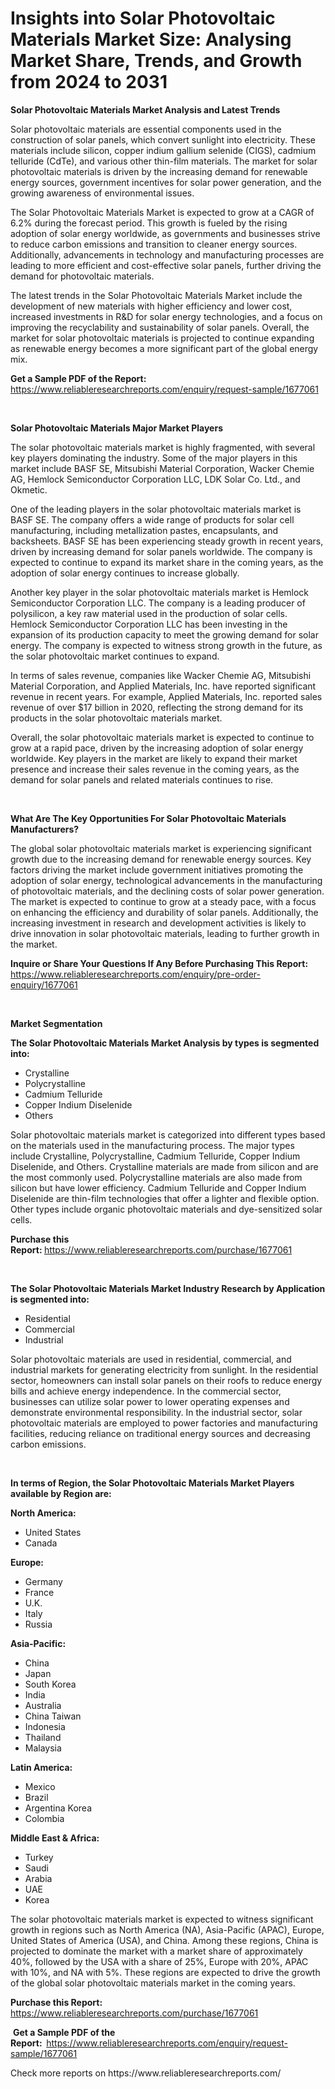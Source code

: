 <p><h1>Insights into Solar Photovoltaic Materials Market Size: Analysing Market Share, Trends, and Growth from 2024 to 2031</h1></p><p><strong>Solar Photovoltaic Materials Market Analysis and Latest Trends</strong></p>
<p><p>Solar photovoltaic materials are essential components used in the construction of solar panels, which convert sunlight into electricity. These materials include silicon, copper indium gallium selenide (CIGS), cadmium telluride (CdTe), and various other thin-film materials. The market for solar photovoltaic materials is driven by the increasing demand for renewable energy sources, government incentives for solar power generation, and the growing awareness of environmental issues.</p><p>The Solar Photovoltaic Materials Market is expected to grow at a CAGR of 6.2% during the forecast period. This growth is fueled by the rising adoption of solar energy worldwide, as governments and businesses strive to reduce carbon emissions and transition to cleaner energy sources. Additionally, advancements in technology and manufacturing processes are leading to more efficient and cost-effective solar panels, further driving the demand for photovoltaic materials.</p><p>The latest trends in the Solar Photovoltaic Materials Market include the development of new materials with higher efficiency and lower cost, increased investments in R&D for solar energy technologies, and a focus on improving the recyclability and sustainability of solar panels. Overall, the market for solar photovoltaic materials is projected to continue expanding as renewable energy becomes a more significant part of the global energy mix.</p></p>
<p><strong>Get a Sample PDF of the Report:&nbsp;</strong> <a href="https://www.reliableresearchreports.com/enquiry/request-sample/1677061">https://www.reliableresearchreports.com/enquiry/request-sample/1677061</a></p>
<p>&nbsp;</p>
<p><strong>Solar Photovoltaic Materials Major Market Players</strong></p>
<p><p>The solar photovoltaic materials market is highly fragmented, with several key players dominating the industry. Some of the major players in this market include BASF SE, Mitsubishi Material Corporation, Wacker Chemie AG, Hemlock Semiconductor Corporation LLC, LDK Solar Co. Ltd., and Okmetic.</p><p>One of the leading players in the solar photovoltaic materials market is BASF SE. The company offers a wide range of products for solar cell manufacturing, including metallization pastes, encapsulants, and backsheets. BASF SE has been experiencing steady growth in recent years, driven by increasing demand for solar panels worldwide. The company is expected to continue to expand its market share in the coming years, as the adoption of solar energy continues to increase globally.</p><p>Another key player in the solar photovoltaic materials market is Hemlock Semiconductor Corporation LLC. The company is a leading producer of polysilicon, a key raw material used in the production of solar cells. Hemlock Semiconductor Corporation LLC has been investing in the expansion of its production capacity to meet the growing demand for solar energy. The company is expected to witness strong growth in the future, as the solar photovoltaic market continues to expand.</p><p>In terms of sales revenue, companies like Wacker Chemie AG, Mitsubishi Material Corporation, and Applied Materials, Inc. have reported significant revenue in recent years. For example, Applied Materials, Inc. reported sales revenue of over $17 billion in 2020, reflecting the strong demand for its products in the solar photovoltaic materials market.</p><p>Overall, the solar photovoltaic materials market is expected to continue to grow at a rapid pace, driven by the increasing adoption of solar energy worldwide. Key players in the market are likely to expand their market presence and increase their sales revenue in the coming years, as the demand for solar panels and related materials continues to rise.</p></p>
<p>&nbsp;</p>
<p><strong>What Are The Key Opportunities For Solar Photovoltaic Materials Manufacturers?</strong></p>
<p><p>The global solar photovoltaic materials market is experiencing significant growth due to the increasing demand for renewable energy sources. Key factors driving the market include government initiatives promoting the adoption of solar energy, technological advancements in the manufacturing of photovoltaic materials, and the declining costs of solar power generation. The market is expected to continue to grow at a steady pace, with a focus on enhancing the efficiency and durability of solar panels. Additionally, the increasing investment in research and development activities is likely to drive innovation in solar photovoltaic materials, leading to further growth in the market.</p></p>
<p><strong>Inquire or Share Your Questions If Any Before Purchasing This Report:</strong> <a href="https://www.reliableresearchreports.com/enquiry/pre-order-enquiry/1677061">https://www.reliableresearchreports.com/enquiry/pre-order-enquiry/1677061</a></p>
<p>&nbsp;</p>
<p><strong>Market Segmentation</strong></p>
<p><strong>The Solar Photovoltaic Materials Market Analysis by types is segmented into:</strong></p>
<p><ul><li>Crystalline</li><li>Polycrystalline</li><li>Cadmium Telluride</li><li>Copper Indium Diselenide</li><li>Others</li></ul></p>
<p><p>Solar photovoltaic materials market is categorized into different types based on the materials used in the manufacturing process. The major types include Crystalline, Polycrystalline, Cadmium Telluride, Copper Indium Diselenide, and Others. Crystalline materials are made from silicon and are the most commonly used. Polycrystalline materials are also made from silicon but have lower efficiency. Cadmium Telluride and Copper Indium Diselenide are thin-film technologies that offer a lighter and flexible option. Other types include organic photovoltaic materials and dye-sensitized solar cells.</p></p>
<p><strong>Purchase this Report:&nbsp;</strong><a href="https://www.reliableresearchreports.com/purchase/1677061">https://www.reliableresearchreports.com/purchase/1677061</a></p>
<p>&nbsp;</p>
<p><strong>The Solar Photovoltaic Materials Market Industry Research by Application is segmented into:</strong></p>
<p><ul><li>Residential</li><li>Commercial</li><li>Industrial</li></ul></p>
<p><p>Solar photovoltaic materials are used in residential, commercial, and industrial markets for generating electricity from sunlight. In the residential sector, homeowners can install solar panels on their roofs to reduce energy bills and achieve energy independence. In the commercial sector, businesses can utilize solar power to lower operating expenses and demonstrate environmental responsibility. In the industrial sector, solar photovoltaic materials are employed to power factories and manufacturing facilities, reducing reliance on traditional energy sources and decreasing carbon emissions.</p></p>
<p>&nbsp;</p>
<p><strong>In terms of Region, the Solar Photovoltaic Materials Market Players available by Region are:</strong></p>
<p>
    <p> <strong> North America: </strong>
        <ul>
            <li>United States</li>
            <li>Canada</li>
        </ul>
        </p> 
    <p> <strong> Europe: </strong>
        <ul>
            <li>Germany</li>
            <li>France</li>
            <li>U.K.</li>
            <li>Italy</li>
            <li>Russia</li>
        </ul>
        </p> 
    <p> <strong> Asia-Pacific: </strong>
        <ul>
            <li>China</li>
            <li>Japan</li>
            <li>South Korea</li>
            <li>India</li>
            <li>Australia</li>
            <li>China Taiwan</li>
            <li>Indonesia</li>
            <li>Thailand</li>
            <li>Malaysia</li>
        </ul>
        </p> 
    <p> <strong> Latin America: </strong>
        <ul>
            <li>Mexico</li>
            <li>Brazil</li>
            <li>Argentina Korea</li>
            <li>Colombia</li>
        </ul>
        </p> 
    <p> <strong> Middle East & Africa: </strong>
        <ul>
            <li>Turkey</li>
            <li>Saudi</li>
            <li>Arabia</li>
            <li>UAE</li>
            <li>Korea</li>
        </ul>
    </p>
    </p>
<p><p>The solar photovoltaic materials market is expected to witness significant growth in regions such as North America (NA), Asia-Pacific (APAC), Europe, United States of America (USA), and China. Among these regions, China is projected to dominate the market with a market share of approximately 40%, followed by the USA with a share of 25%, Europe with 20%, APAC with 10%, and NA with 5%. These regions are expected to drive the growth of the global solar photovoltaic materials market in the coming years.</p></p>
<p><strong>Purchase this Report: </strong><a href="https://www.reliableresearchreports.com/purchase/1677061">https://www.reliableresearchreports.com/purchase/1677061</a></p>
<p>&nbsp;<strong>Get a Sample PDF of the Report:&nbsp;&nbsp;</strong><a href="https://www.reliableresearchreports.com/enquiry/request-sample/1677061">https://www.reliableresearchreports.com/enquiry/request-sample/1677061</a></p>
<p><strong></strong></p>
<p>Check more reports on https://www.reliableresearchreports.com/</p>
